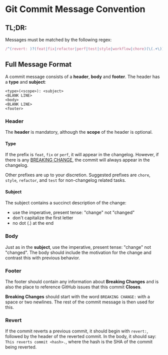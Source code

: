 # Git Commit Message Convention

## TL;DR:

Messages must be matched by the following regex:

```js
/^(revert: )?(feat|fix|refactor|perf|test|style|workflow|chore)(\(.+\))?: .{1,72}/;
```

## Full Message Format

A commit message consists of a **header**, **body** and **footer**. The header has a **type** and **subject**:

```
<type>(<scope>): <subject>
<BLANK LINE>
<body>
<BLANK LINE>
<footer>
```

### Header
The **header** is mandatory, although the **scope** of the header is optional.

#### Type

If the prefix is `feat`, `fix` or `perf`, it will appear in the changelog. However, if there is any [BREAKING CHANGE](#footer), the commit will always appear in the changelog.

Other prefixes are up to your discretion. Suggested prefixes are `chore`, `style`, `refactor`, and `test` for non-changelog related tasks.

#### Subject

The subject contains a succinct description of the change:

- use the imperative, present tense: "change" not "changed"
- don't capitalize the first letter
- no dot (.) at the end

### Body

Just as in the **subject**, use the imperative, present tense: "change" not "changed".
The body should include the motivation for the change and contrast this with previous behavior.

### Footer

The footer should contain any information about **Breaking Changes** and is also the place to
reference GitHub issues that this commit **Closes**.

**Breaking Changes** should start with the word `BREAKING CHANGE:` with a space or two newlines. The rest of the commit message is then used for this.

### Revert

If the commit reverts a previous commit, it should begin with `revert:`, followed by the header of the reverted commit. In the body, it should say: `This reverts commit <hash>.`, where the hash is the SHA of the commit being reverted.
